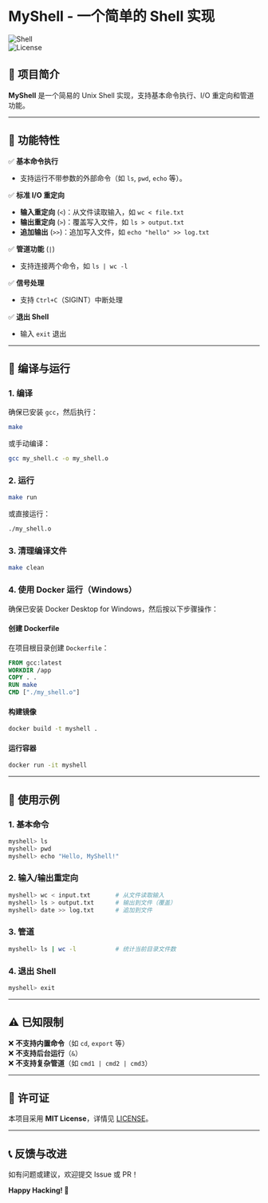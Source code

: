 # **MyShell - 一个简单的 Shell 实现**  

![Shell](https://img.shields.io/badge/Shell-Linux-brightgreen)  
![License](https://img.shields.io/badge/License-MIT-blue)  

## **📌 项目简介**  
**MyShell** 是一个简易的 Unix Shell 实现，支持基本命令执行、I/O 重定向和管道功能。  

---

## **🚀 功能特性**  
✅ **基本命令执行**  
- 支持运行不带参数的外部命令（如 `ls`, `pwd`, `echo` 等）。  

✅ **标准 I/O 重定向**  
- **输入重定向** (`<`)：从文件读取输入，如 `wc < file.txt`  
- **输出重定向** (`>`)：覆盖写入文件，如 `ls > output.txt`  
- **追加输出** (`>>`)：追加写入文件，如 `echo "hello" >> log.txt`  

✅ **管道功能** (`|`)  
- 支持连接两个命令，如 `ls | wc -l`  

✅ **信号处理**  
- 支持 `Ctrl+C`（SIGINT）中断处理  

✅ **退出 Shell**  
- 输入 `exit` 退出  

---

## **🔧 编译与运行**  

### **1. 编译**  
确保已安装 `gcc`，然后执行：  
```bash
make
```
或手动编译：
```bash
gcc my_shell.c -o my_shell.o
```

### **2. 运行**  
```bash
make run
```
或直接运行：
```bash
./my_shell.o
```

### **3. 清理编译文件**  
```bash
make clean
```

### **4. 使用 Docker 运行（Windows）**  
确保已安装 Docker Desktop for Windows，然后按以下步骤操作：  

#### **创建 Dockerfile**  
在项目根目录创建 `Dockerfile`：  
```dockerfile
FROM gcc:latest
WORKDIR /app
COPY . .
RUN make
CMD ["./my_shell.o"]
```

#### **构建镜像**  
```bash
docker build -t myshell .
```

#### **运行容器**  
```bash
docker run -it myshell
```

---

## **📖 使用示例**  

### **1. 基本命令**  
```bash
myshell> ls
myshell> pwd
myshell> echo "Hello, MyShell!"
```

### **2. 输入/输出重定向**  
```bash
myshell> wc < input.txt       # 从文件读取输入
myshell> ls > output.txt      # 输出到文件（覆盖）
myshell> date >> log.txt      # 追加到文件
```

### **3. 管道**  
```bash
myshell> ls | wc -l           # 统计当前目录文件数
```

### **4. 退出 Shell**  
```bash
myshell> exit
```

---

## **⚠️ 已知限制**  
❌ **不支持内置命令**（如 `cd`, `export` 等）  
❌ **不支持后台运行**（`&`）  
❌ **不支持复杂管道**（如 `cmd1 | cmd2 | cmd3`）  

---

## **📜 许可证**  
本项目采用 **MIT License**，详情见 [LICENSE](LICENSE)。  

---

## **📞 反馈与改进**  
如有问题或建议，欢迎提交 Issue 或 PR！  

**Happy Hacking! 🎉**